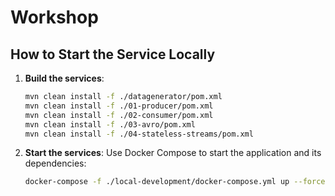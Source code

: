 # Workshop
## How to Start the Service Locally

1. **Build the services**:
   ```bash
   mvn clean install -f ./datagenerator/pom.xml
   mvn clean install -f ./01-producer/pom.xml
   mvn clean install -f ./02-consumer/pom.xml
   mvn clean install -f ./03-avro/pom.xml
   mvn clean install -f ./04-stateless-streams/pom.xml
   ```
2. **Start the services**:
   Use Docker Compose to start the application and its dependencies:
   ```bash
   docker-compose -f ./local-development/docker-compose.yml up --force-recreate --build --remove-orphans
   ```